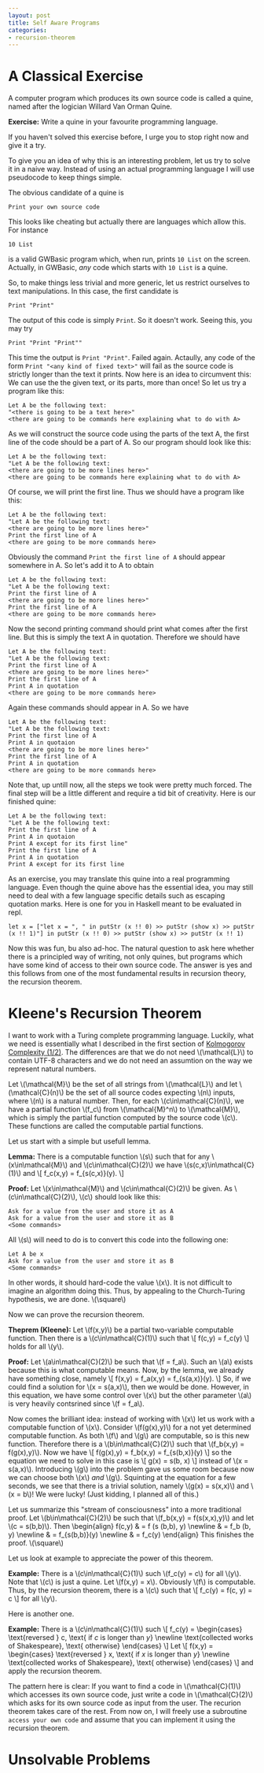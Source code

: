 ```yaml
---
layout: post
title: Self Aware Programs
categories:
- recursion-theorem
---
```


# A Classical Exercise

A computer program which produces its own source code is called a quine, named after the logician Willard Van Orman Quine.

**Exercise:** Write a quine in your favourite programming language.

If you haven't solved this exercise before, I urge you to stop right now and give it a try.

To give you an idea of why this is an interesting problem, let us try to solve it in a naive way. Instead of using an actual programming language
I will use pseudocode to keep things simple.

The obvious candidate of a quine is

```
Print your own source code
```

This looks like cheating but actually there are languages which allow this. For instance

```
10 List
```

is a valid GWBasic program which, when run, prints `10 List` on the screen. Actually, in GWBasic, *any* code which starts with `10 List`
is a quine.

So, to make things less trivial and more generic, let us restrict ourselves to text manipulations. In this case, the first candidate is
```
Print "Print"
```

The output of this code is simply `Print`. So it doesn't work. Seeing this, you may try
```
Print "Print "Print""
```

This time the output is `Print "Print"`. Failed again. Actaully, any code of the form `Print "<any kind of fixed text>"` will fail
as the source code is strictly longer than the text it prints. Now here is an idea to circumvent this: We can use the the given text, or its parts, more than once!
So let us try a program like this:
```
Let A be the following text:
"<there is going to be a text here>"
<there are going to be commands here explaining what to do with A>
```

As we will construct the source code using the parts of the text A, the first line of the code should be a part of A. So our program should look like this:
```
Let A be the following text:
"Let A be the following text:
<there are going to be more lines here>"
<there are going to be commands here explaining what to do with A>
```

Of course, we will print the first line. Thus we should have a program like this:
```
Let A be the following text:
"Let A be the following text:
<there are going to be more lines here>"
Print the first line of A
<there are going to be more commands here>
```

Obviously the command `Print the first line of A` should appear somewhere in A. So let's add it to A to obtain

```
Let A be the following text:
"Let A be the following text:
Print the first line of A
<there are going to be more lines here>"
Print the first line of A
<there are going to be more commands here>
```

Now the second printing command should print what comes after the first line. But this is simply the text A in quotation. Therefore we should have

```
Let A be the following text:
"Let A be the following text:
Print the first line of A
<there are going to be more lines here>"
Print the first line of A
Print A in quotation
<there are going to be more commands here>
```

Again these commands should appear in A. So we have

```
Let A be the following text:
"Let A be the following text:
Print the first line of A
Print A in quotaion
<there are going to be more lines here>"
Print the first line of A
Print A in quotation
<there are going to be more commands here>
```

Note that, up untill now, all the steps we took were pretty much forced. The final step will be a little different and require a tid bit of creativity.
Here is our finished quine:

```
Let A be the following text:
"Let A be the following text:
Print the first line of A
Print A in quotaion
Print A except for its first line"
Print the first line of A
Print A in quotation
Print A except for its first line
```

As an exercise, you may translate this quine into a real programming language. Even though the quine above has the essential idea, you may still need to deal with a few language specific details such as escaping quotation marks. Here is one for you in Haskell meant to be evaluated in repl.

```
let x = ["let x = ", " in putStr (x !! 0) >> putStr (show x) >> putStr (x !! 1)"] in putStr (x !! 0) >> putStr (show x) >> putStr (x !! 1)
```

Now this was fun, bu also ad-hoc. The natural question to ask here whether there is a principled way of writing, not only quines, but programs which have some kind of access to their own source code. The answer is yes and this follows from one of the most fundamental results in recursion theory, the recursion theorem.

# Kleene's Recursion Theorem

I want to work with a Turing complete programming language. Luckily, what we need is essentially what I described in the first section of
[Kolmogorov Complexity (1/2)](https://sonatsuer.github.io/kolmogorov-complexity/2018/05/21/kolmogorov-complexity-1.html). The differences
are that we do not need \\(\mathcal{L}\\) to contain UTF-8 characters and we do not need an assumtion on the way we represent natural numbers.

Let \\(\mathcal{M}\\) be the set of all strings from \\(\mathcal{L}\\) and let \\(\mathcal{C}(n)\\) be the set of all source codes
expecting \\(n\\) inputs, where \\(n\\) is a natural number. Then, for each \\(c\in\mathcal{C}(n)\\), we have a partial function \\(f_c\\) from
\\(\mathcal{M}^n\\) to \\(\mathcal{M}\\), which is simply the partial function computed by the source code \\(c\\). These functions are called the computable partial functions.

Let us start with a simple but usefull lemma.

**Lemma:** There is a computable function \\(s\\) such that for any \\(x\in\mathcal{M}\\) and \\(c\in\mathcal{C}(2)\\) we have
\\(s(c,x)\in\mathcal{C}(1)\\) and
\\[
   f_c(x,y) = f_{s(c,x)}(y).
\\]

**Proof:** Let \\(x\in\mathcal{M}\\) and \\(c\in\mathcal{C}(2)\\) be given. As \\(c\in\mathcal{C}(2)\\), \\(c\\) should look like this:
```
Ask for a value from the user and store it as A
Ask for a value from the user and store it as B
<Some commands>
```
All \\(s\\) will need to do is to convert this code into the following one:
```
Let A be x
Ask for a value from the user and store it as B
<Some commands>
```
In other words, it should hard-code the value \\(x\\). It is not difficult to imagine an algorithm doing this. Thus, by appealing to the Church-Turing hypothesis, we are done. \\(\square\\)

Now we can prove the recursion theorem.

**Theprem (Kleene):** Let \\(f(x,y)\\) be a partial two-variable computable function. Then there is a \\(c\in\mathcal{C}(1)\\) such that
\\[
  f(c,y) = f_c(y)
\\]
holds for all \\(y\\).

**Proof:** Let \\(a\in\mathcal{C}(2)\\) be such that \\(f = f_a\\). Such an \\(a\\) exists because this is what computable means. Now,
by the lemma, we already have something close, namely
\\[
  f(x,y) = f_a(x,y) = f_{s(a,x)}(y).
\\]
So, if we could find a solution for \\(x = s(a,x)\\), then we would be done. However, in this equation, we have some control over \\(x\\) but
the other parameter \\(a\\) is very heavily contsrined since \\(f = f_a\\).

Now comes the brilliant idea: instead of working with \\(x\\)
let us work with a computable function of \\(x\\). Consider \\(f(g(x),y)\\) for a not yet determined computable function. As both \\(f\\)
and \\(g\\) are computable, so is this new function. Therefore there is a \\(b\in\mathcal{C}(2)\\) such that \\(f_b(x,y) = f(g(x),y)\\). Now we have
\\[
  f(g(x),y) = f_b(x,y) = f_{s(b,x)}(y)
\\] so the equation we need to solve in this case is
\\[
  g(x) = s(b, x)
\\]
instead of \\(x = s(a,x)\\). Introducing \\(g\\) into the problem gave us some room because now we can choose both \\(x\\) *and* \\(g\\). Squinting
at the equation for a few seconds, we see that there is a trivial solution, namely \\(g(x) = s(x,x)\\) and \\(x = b\\)! We were lucky! (Just kidding,
I planned all of this.)

Let us summarize this "stream of consciousness" into a more traditional proof. Let \\(b\in\mathcal{C}(2)\\) be such that \\(f_b(x,y) = f(s(x,x),y)\\)
and let \\(c = s(b,b)\\). Then
\begin{align}
f(c,y) & = f (s (b,b), y) \newline
       & = f_b (b, y) \newline
       & = f_{s(b,b)}(y) \newline
       & = f_c(y)
\end{align}
This finishes the proof. \\(\square\\)

Let us look at example to appreciate the power of this theorem.

**Example:** There is a \\(c\in\mathcal{C}(1)\\) such \\(f_c(y) = c\\) for all \\(y\\). Note that \\(c\\) is just a quine.
Let \\(f(x,y) = x\\). Obviously \\(f\\) is computable. Thus, by the recursion theorem, there is a \\(c\\) such that
\\[
  f_c(y) = f(c, y) = c
\\]
for all \\(y\\).

Here is another one.

**Example:** There is a \\(c\in\mathcal{C}(1)\\) such
\\[
  f_c(y) =
  \begin{cases}
   \text{reversed } c, \text{ if $c$ is longer than $y$} \newline
   \text{collected works of Shakespeare}, \text{ otherwise}
  \end{cases}
\\]
Let
\\[
  f(x,y) =
  \begin{cases}
   \text{reversed } x, \text{ if $x$ is longer than $y$} \newline
   \text{collected works of Shakespeare}, \text{ otherwise}
  \end{cases}
\\]
and apply the recursion theorem.

The pattern here is clear: If you want to find a code in \\(\mathcal{C}(1)\\) which accesses its own source code, just write a code in
\\(\mathcal{C}(2)\\) which asks for its own source code as input from the user. The recurion theorem takes care of the rest. From now on, I will freely use a subroutine `access your own code` and assume that you can implement it using the recursion theorem.

# Unsolvable Problems
